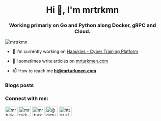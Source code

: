 <h1 align="center">Hi 👋, I'm mrtrkmn</h1>
<h3 align="center">Working primarly on Go and Python along Docker, gRPC and Cloud.</h3>

<p align="left"> <img src="https://komarev.com/ghpvc/?username=mrtrkmn&label=Profile%20views&color=0e75b6&style=flat" alt="mrtrkmn" /> </p>

- 🔭 I’m currently working on [Haaukins - Cyber Training Platform](https://github.com/aau-network-security/haaukins)

- 📝 I sometimes write articles on [mrturkmen.com](mrturkmen.com)

- 📫 How to reach me **hi@mrturkmen.com**

### Blogs posts
<!-- BLOG-POST-LIST:START -->
<!-- BLOG-POST-LIST:END -->

<h3 align="left">Connect with me:</h3>
<p align="left">
<a href="https://dev.to/mrturkmen" target="blank"><img align="center" src="https://cdn.jsdelivr.net/npm/simple-icons@3.0.1/icons/dev-dot-to.svg" alt="mrturkmen" height="30" width="40" /></a>
<a href="https://linkedin.com/in/mrturkmen" target="blank"><img align="center" src="https://cdn.jsdelivr.net/npm/simple-icons@3.0.1/icons/linkedin.svg" alt="mrturkmen" height="30" width="40" /></a>
<a href="https://instagram.com/mr.turkmen" target="blank"><img align="center" src="https://cdn.jsdelivr.net/npm/simple-icons@3.0.1/icons/instagram.svg" alt="mr.turkmen" height="30" width="40" /></a>
<a href="https://medium.com/@mrturkmen" target="blank"><img align="center" src="https://cdn.jsdelivr.net/npm/simple-icons@3.0.1/icons/medium.svg" alt="@mrturkmen" height="30" width="40" /></a>
<a href="/https://mrturkmen.com/feed.xml" target="blank"><img align="center" src="https://cdn.jsdelivr.net/npm/simple-icons@3.0.1/icons/rss.svg" alt="https://mrturkmen.com/feed.xml" height="30" width="40" /></a>
</p>
